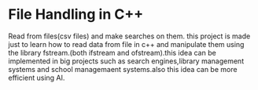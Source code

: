 # File Handling in C++
Read from files(csv files) and make searches on them.
this project is made just to learn how to read data from file in c++ and manipulate them using the library fstream.(both ifstream and ofstream).this idea can be implemented in big projects such as search engines,library management systems and school managemaent systems.also this idea can be more efficient using AI.
